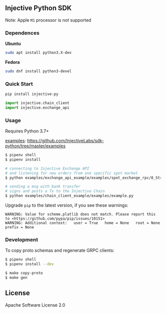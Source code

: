 ## Injective Python SDK

Note: Apple `M1` processor is not supported

### Dependences

**Ubuntu**
```bash
sudo apt install python3.X-dev
```
**Fedora**
```bash
sudo dnf install python3-devel
```
### Quick Start
```bash
pip install injective-py
```
```python
import injective.chain_client
import injective.exchange_api
```

### Usage
Requires Python 3.7+

[examples](https://github.com/InjectiveLabs/sdk-python/tree/master/examples): https://github.com/InjectiveLabs/sdk-python/tree/master/examples
```bash
$ pipenv shell
$ pipenv install

# connecting to Injective Exchange API
# and listening for new orders from one specific spot market
$ python examples/exchange_api_example/examples/spot_exchange_rpc/8_StreamOrdersRequest.py

# sending a msg with bank transfer
# signs and posts a Tx to the Injective Chain
$ python examples/chain_client_example/examples/example.py
```
Upgrade `pip` to the latest version, if you see these warnings:
```
WARNING: Value for scheme.platlib does not match. Please report this to <https://github.com/pypa/pip/issues/10151>    
WARNING: Additional context:   user = True   home = None   root = None   prefix = None
```

### Development

To copy proto schemas and regenerate GRPC clients:

```bash
$ pipenv shell
$ pipenv install --dev

$ make copy-proto
$ make gen
```

## License

Apache Software License 2.0
